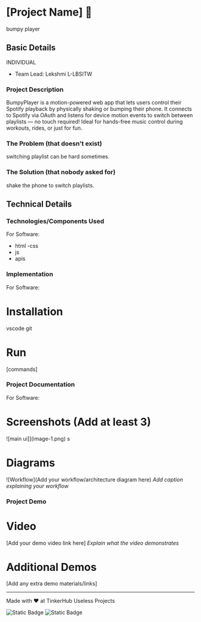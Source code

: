 


# [Project Name] 🎯
bumpy player

## Basic Details
INDIVIDUAL
- Team Lead: Lekshmi L-LBSITW

### Project Description
BumpyPlayer is a motion-powered web app that lets users control their Spotify playback by physically shaking or bumping their phone. It connects to Spotify via OAuth and listens for device motion events to switch between playlists — no touch required! Ideal for hands-free music control during workouts, rides, or just for fun.

### The Problem (that doesn't exist)
switching playlist can be hard sometimes.

### The Solution (that nobody asked for)
shake the phone to switch playlists.

## Technical Details
### Technologies/Components Used
For Software:
- html
-css
- js
- apis


### Implementation
For Software:
# Installation
vscode
git


# Run
[commands]

### Project Documentation
For Software:

# Screenshots (Add at least 3)

![main ui]](image-1.png)
s

# Diagrams
![Workflow](Add your workflow/architecture diagram here)
*Add caption explaining your workflow*



### Project Demo
# Video
[Add your demo video link here]
*Explain what the video demonstrates*

# Additional Demos
[Add any extra demo materials/links]


---
Made with ❤️ at TinkerHub Useless Projects 

![Static Badge](https://img.shields.io/badge/TinkerHub-24?color=%23000000&link=https%3A%2F%2Fwww.tinkerhub.org%2F)
![Static Badge](https://img.shields.io/badge/UselessProjects--25-25?link=https%3A%2F%2Fwww.tinkerhub.org%2Fevents%2FQ2Q1TQKX6Q%2FUseless%2520Projects)


